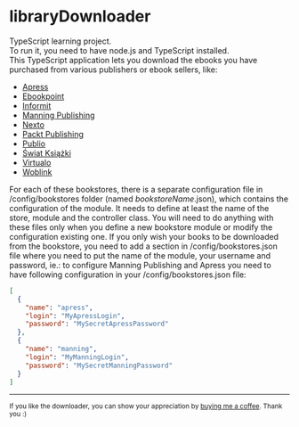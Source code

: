 # libraryDownloader
TypeScript learning project.  
To run it, you need to have node.js and TypeScript installed.  
This TypeScript application lets you download the ebooks you have purchased from various publishers or ebook sellers, like:
* [Apress](https://apress.com)
* [Ebookpoint](https://ebookpoint.pl)
* [Informit](https://informit.com)
* [Manning Publishing](https://manning.com)
* [Nexto](https://nexto.pl)
* [Packt Publishing](https://packtpub.com)
* [Publio](https://publio.pl)
* [Świat Książki](https://swiatksiazki.pl)
* [Virtualo](https://virtualo.pl)
* [Woblink](https://woblink.com)

For each of these bookstores, there is a separate configuration file in /config/bookstores folder (named _bookstoreName_.json), which contains the configuration of the module. It needs to define at least the name of the store, module and the controller class. You will need to do anything with these files only when you define a new bookstore module or modify the configuration existing one. If you only wish your books to be downloaded from the bookstore, you need to add a section in /config/bookstores.json file where you need to put the name of the module, your username and password, ie.: to configure Manning Publishing and Apress you need to have following configuration in your /config/bookstores.json file:
```json
[
  {
    "name": "apress",
    "login": "MyApressLogin",
    "password": "MySecretApressPassword"
  },
  {
    "name": "manning",
    "login": "MyManningLogin",
    "password": "MySecretManningPassword"
  }
]
```
  
---       
   
<sub>If you like the downloader, you can show your appreciation by [buying me a coffee](https://www.buymeacoffee.com/lkubicki). Thank you :)